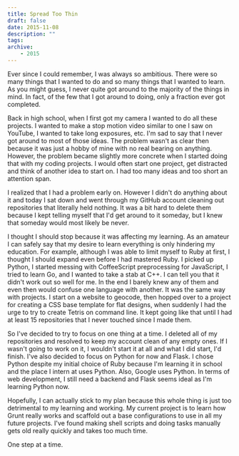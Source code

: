 ```yaml
---
title: Spread Too Thin
draft: false
date: 2015-11-08
description: ""
tags:
archive:
	- 2015
---
```


Ever since I could remember, I was always so ambitious. There were so many things that I wanted to do and so many things that I wanted to learn. As you might guess, I never quite got around to the majority of the things in mind. In fact, of the few that I got around to doing, only a fraction ever got completed.

Back in high school, when I first got my camera I wanted to do all these projects. I wanted to make a stop motion video similar to one I saw on YouTube, I wanted to take long exposures, etc. I'm sad to say that I never got around to most of those ideas. The problem wasn't as clear then because it was just a hobby of mine with no real bearing on anything. However, the problem became slightly more concrete when I started doing that with my coding projects. I would often start one project, get distracted and think of another idea to start on. I had too many ideas and too short an attention span.

I realized that I had a problem early on. However I didn't do anything about it and today I sat down and went through my GitHub account cleaning out repositories that literally held nothing. It was a bit hard to delete them because I kept telling myself that I'd get around to it someday, but I knew that someday would most likely be never.

I thought I should stop because it was affecting my learning. As an amateur I can safely say that my desire to learn everything is only hindering my education. For example, although I was able to limit myself to Ruby at first, I thought I should expand even before I had mastered Ruby. I picked up Python, I started messing with CoffeeScript preprocessing for JavaScript, I tried to learn Go, and I wanted to take a stab at C++. I can tell you that it didn't work out so well for me. In the end I barely knew any of them and even then would confuse one language with another. It was the same way with projects. I start on a website to geocode, then hopped over to a project for creating a CSS base template for flat designs, when suddenly I had the urge to try to create Tetris on command line. It kept going like that until I had at least 15 repositories that I never touched since I made them.

So I've decided to try to focus on one thing at a time. I deleted all of my repositories and resolved to keep my account clean of any empty ones. If I wasn't going to work on it, I wouldn't start it at all and what I did start, I'd finish. I've also decided to focus on Python for now and Flask. I chose Python despite my initial choice of Ruby because I'm learning it in school and the place I intern at uses Python. Also, Google uses Python. In terms of web development, I still need a backend and Flask seems ideal as I'm learning Python now.

Hopefully, I can actually stick to my plan because this whole thing is just too detrimental to my learning and working. My current project is to learn how Grunt really works and scaffold out a base configurations to use in all my future projects. I've found making shell scripts and doing tasks manually gets old really quickly and takes too much time.

One step at a time.
